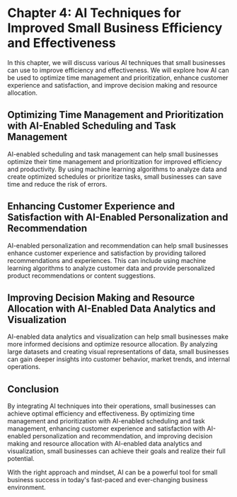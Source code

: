 Chapter 4: AI Techniques for Improved Small Business Efficiency and Effectiveness
=================================================================================

In this chapter, we will discuss various AI techniques that small businesses can use to improve efficiency and effectiveness. We will explore how AI can be used to optimize time management and prioritization, enhance customer experience and satisfaction, and improve decision making and resource allocation.

Optimizing Time Management and Prioritization with AI-Enabled Scheduling and Task Management
--------------------------------------------------------------------------------------------

AI-enabled scheduling and task management can help small businesses optimize their time management and prioritization for improved efficiency and productivity. By using machine learning algorithms to analyze data and create optimized schedules or prioritize tasks, small businesses can save time and reduce the risk of errors.

Enhancing Customer Experience and Satisfaction with AI-Enabled Personalization and Recommendation
-------------------------------------------------------------------------------------------------

AI-enabled personalization and recommendation can help small businesses enhance customer experience and satisfaction by providing tailored recommendations and experiences. This can include using machine learning algorithms to analyze customer data and provide personalized product recommendations or content suggestions.

Improving Decision Making and Resource Allocation with AI-Enabled Data Analytics and Visualization
--------------------------------------------------------------------------------------------------

AI-enabled data analytics and visualization can help small businesses make more informed decisions and optimize resource allocation. By analyzing large datasets and creating visual representations of data, small businesses can gain deeper insights into customer behavior, market trends, and internal operations.

Conclusion
----------

By integrating AI techniques into their operations, small businesses can achieve optimal efficiency and effectiveness. By optimizing time management and prioritization with AI-enabled scheduling and task management, enhancing customer experience and satisfaction with AI-enabled personalization and recommendation, and improving decision making and resource allocation with AI-enabled data analytics and visualization, small businesses can achieve their goals and realize their full potential.

With the right approach and mindset, AI can be a powerful tool for small business success in today's fast-paced and ever-changing business environment.
